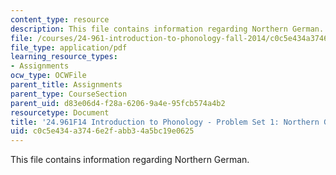```yaml
---
content_type: resource
description: This file contains information regarding Northern German.
file: /courses/24-961-introduction-to-phonology-fall-2014/c0c5e434a3746e2fabb34a5bc19e0625_MIT24_961F14_pset1.pdf
file_type: application/pdf
learning_resource_types:
- Assignments
ocw_type: OCWFile
parent_title: Assignments
parent_type: CourseSection
parent_uid: d83e06d4-f28a-6206-9a4e-95fcb574a4b2
resourcetype: Document
title: '24.961F14 Introduction to Phonology - Problem Set 1: Northern German'
uid: c0c5e434-a374-6e2f-abb3-4a5bc19e0625
---
```

This file contains information regarding Northern German.

